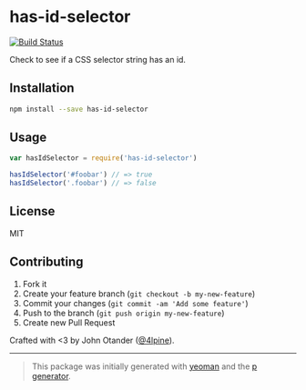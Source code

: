 # has-id-selector

[![Build Status](https://secure.travis-ci.org/cssstats/has-id-selector.png?branch=master)](https://travis-ci.org/cssstats/has-id-selector)

Check to see if a CSS selector string has an id.

## Installation

```bash
npm install --save has-id-selector
```

## Usage

```javascript
var hasIdSelector = require('has-id-selector')

hasIdSelector('#foobar') // => true
hasIdSelector('.foobar') // => false
```

## License

MIT

## Contributing

1. Fork it
2. Create your feature branch (`git checkout -b my-new-feature`)
3. Commit your changes (`git commit -am 'Add some feature'`)
4. Push to the branch (`git push origin my-new-feature`)
5. Create new Pull Request

Crafted with <3 by John Otander ([@4lpine](https://twitter.com/4lpine)).

---

> This package was initially generated with [yeoman](http://yeoman.io) and the [p generator](https://github.com/johnotander/generator-p.git).
